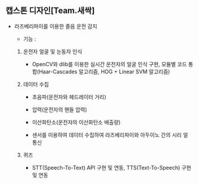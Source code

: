 ## 캡스톤 디자인[Team.새싹]
* 라즈베리파이를 이용한 졸음 운전 감지
  
  * 기능 :
    
   1) 운전자 얼굴 및 눈동자 인식 
      - OpenCV와 dlib를 이용한 실시간 운전자의 얼굴 인식 구현, 모듈별 코드 통합(Haar-Cascades 알고리즘, HOG + Linear SVM 알고리즘)
    
   2) 데이터 수집
      - 초음파(운전자와 헤드레이터 거리)
    
      -	압력(운전자의 핸들 압력)
    
      -	이산화탄소(운전자의 이산화탄소 배출량)
    
      -	센서를 이용하여 데이터 수집하여 라즈베리파이와 아두이노 간의 시리	얼 통신
    
   3) 퀴즈
    
      -	STT(Speech-To-Text) API 구현 및 연동, TTS(Text-To-Speech) 구현 및 	연동

